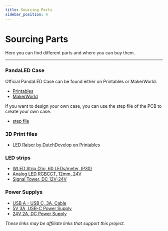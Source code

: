 ```yaml
---
title: Sourcing Parts
sidebar_position: 4
---
```


# Sourcing Parts
Here you can find different parts and where you can buy them.
* * *

### PandaLED Case
Official PandaLED Case can be found either on Printables or MakerWorld.
* [Printables](https://printables.com/)
* [MakerWorld](https://makerworld.com/)

If you want to design your own case, you can use the step file of the PCB to create your own case.
* [step file](#)


### 3D Print files
* [LED Raiser by DutchDevelop on Printables](https://www.printables.com/model/410250-the-best-bambulab-glass-top-led-raiser-mod)


### LED strips
* [WLED Strip (2m, 60 LEDs/meter, IP30)](https://s.click.aliexpress.com/e/_ooPuX7L)
* [Analog LED RGBCCT, 12mm, 24V](https://s.click.aliexpress.com/e/_opIayi5)
* [Signal Tower, DC 12V-24V](https://s.click.aliexpress.com/e/_omRiHM5)


### Power Supplys
* [USB A - USB C, 3A, Cable](https://s.click.aliexpress.com/e/_opdHvep)
* [5V 3A, USB-C Power Supply](https://s.click.aliexpress.com/e/_oB8s5sl)
* [24V 2A, DC Power Supply](https://s.click.aliexpress.com/e/_onP0LsV)



_These links may be affiliate links that support this project._
